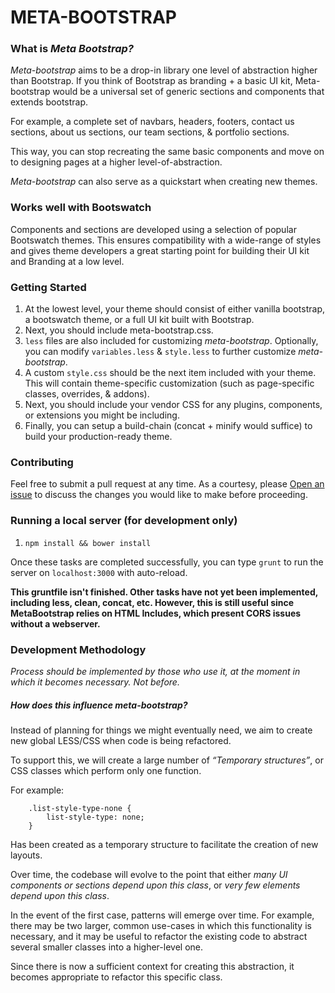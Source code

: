 # META-BOOTSTRAP

### What is *Meta Bootstrap?*

*Meta-bootstrap* aims to be a drop-in library one level of abstraction higher than Bootstrap. If you think of Bootstrap as branding + a basic UI kit, Meta-bootstrap would be a universal set of generic sections and components that extends bootstrap.

For example, a complete set of navbars, headers, footers, contact us sections, about us sections, our team sections, & portfolio sections.

This way, you can stop recreating the same basic components and move on to designing pages at a higher level-of-abstraction.

*Meta-bootstrap* can also serve as a quickstart when creating new themes.

### Works well with Bootswatch

Components and sections are developed using a selection of popular Bootswatch themes. This ensures compatibility with a wide-range of styles and gives theme developers a great starting point for building their UI kit and Branding at a low level.

### Getting Started

1. At the lowest level, your theme should consist of either vanilla bootstrap, a bootswatch theme, or a full UI kit built with Bootstrap.
2. Next, you should include meta-bootstrap.css.
3. `less` files are also included for customizing *meta-bootstrap*. Optionally, you can modify `variables.less` & `style.less` to further customize *meta-bootstrap*.
4. A custom `style.css` should be the next item included with your theme. This will contain theme-specific customization (such as page-specific classes, overrides, & addons).
5. Next, you should include your vendor CSS for any plugins, components, or extensions you might be including.
6. Finally, you can setup a build-chain (concat + minify would suffice) to build your production-ready theme.

### Contributing

Feel free to submit a pull request at any time. As a courtesy, please <a href="https://github.com/kidGodzilla/meta-bootstrap/issues">Open an issue</a> to discuss the changes you would like to make before proceeding.

### Running a local server (for development only)

1. `npm install && bower install`

Once these tasks are completed successfully, you can type `grunt` to run the server on `localhost:3000` with auto-reload.

**This gruntfile isn't finished. Other tasks have not yet been implemented, including less, clean, concat, etc. However, this is still useful since MetaBootstrap relies on HTML Includes, which present CORS issues without a webserver.**

### Development Methodology

*Process should be implemented by those who use it, at the moment in which it becomes necessary. Not before.*

##### How does this influence meta-bootstrap?

Instead of planning for things we might eventually need, we aim to create new global LESS/CSS when code is being refactored.

To support this, we will create a large number of *“Temporary structures”*, or CSS classes which perform only one function.

For example:

        .list-style-type-none {
            list-style-type: none;
        }

Has been created as a temporary structure to facilitate the creation of new layouts.

Over time, the codebase will evolve to the point that either *many UI components or sections depend upon this class*, or *very few elements depend upon this class*.

In the event of the first case, patterns will emerge over time. For example, there may be two larger, common use-cases in which this functionality is necessary, and it may be useful to refactor the existing code to abstract several smaller classes into a higher-level one.

Since there is now a sufficient context for creating this abstraction, it becomes appropriate to refactor this specific class.
